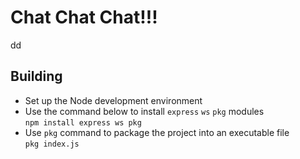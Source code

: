 # Chat Chat Chat!!!
dd

## Building
 + Set up the Node development environment
 + Use the command below to install ```express``` ```ws``` ```pkg``` modules <br/>```npm install express ws pkg```
 + Use ```pkg``` command to package the project into an executable file <br/> ```pkg index.js```
